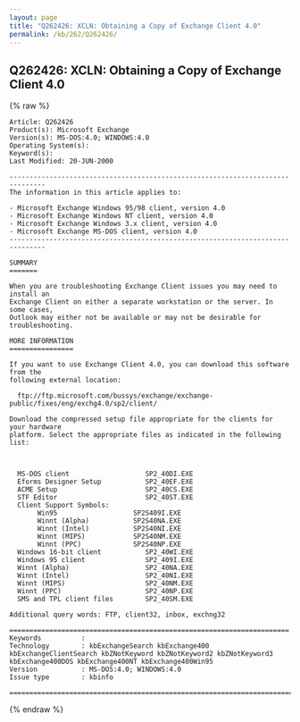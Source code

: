 ```yaml
---
layout: page
title: "Q262426: XCLN: Obtaining a Copy of Exchange Client 4.0"
permalink: /kb/262/Q262426/
---
```


## Q262426: XCLN: Obtaining a Copy of Exchange Client 4.0

{% raw %}

	Article: Q262426
	Product(s): Microsoft Exchange
	Version(s): MS-DOS:4.0; WINDOWS:4.0
	Operating System(s): 
	Keyword(s): 
	Last Modified: 20-JUN-2000
	
	-------------------------------------------------------------------------------
	The information in this article applies to:
	
	- Microsoft Exchange Windows 95/98 client, version 4.0 
	- Microsoft Exchange Windows NT client, version 4.0 
	- Microsoft Exchange Windows 3.x client, version 4.0 
	- Microsoft Exchange MS-DOS client, version 4.0 
	-------------------------------------------------------------------------------
	
	SUMMARY
	=======
	
	When you are troubleshooting Exchange Client issues you may need to install an
	Exchange Client on either a separate workstation or the server. In some cases,
	Outlook may either not be available or may not be desirable for troubleshooting.
	
	MORE INFORMATION
	================
	
	If you want to use Exchange Client 4.0, you can download this software from the
	following external location:
	
	  ftp://ftp.microsoft.com/bussys/exchange/exchange-public/fixes/eng/exchg4.0/sp2/client/
	
	Download the compressed setup file appropriate for the clients for your hardware
	platform. Select the appropriate files as indicated in the following list:
	
	  
	
	  MS-DOS client                   SP2_40DI.EXE
	  Eforms Designer Setup           SP2_40EF.EXE
	  ACME Setup                      SP2_40CS.EXE
	  STF Editor                      SP2_40ST.EXE
	  Client Support Symbols:	
	       Win95                   SP2S409I.EXE
	       Winnt (Alpha)           SP2S40NA.EXE
	       Winnt (Intel)           SP2S40NI.EXE	
	       Winnt (MIPS)            SP2S40NM.EXE	
	       Winnt (PPC)             SP2S40NP.EXE
	  Windows 16-bit client           SP2_40WI.EXE
	  Windows 95 client               SP2_409I.EXE
	  Winnt (Alpha)                   SP2_40NA.EXE
	  Winnt (Intel)                   SP2_40NI.EXE
	  Winnt (MIPS)                    SP2_40NM.EXE	
	  Winnt (PPC)                     SP2_40NP.EXE
	  SMS and TPL client files        SP2_40SM.EXE
	
	Additional query words: FTP, client32, inbox, exchng32
	
	======================================================================
	Keywords          :  
	Technology        : kbExchangeSearch kbExchange400 kbExchangeClientSearch kbZNotKeyword kbZNotKeyword2 kbZNotKeyword3 kbExchange400DOS kbExchange400NT kbExchange400Win95
	Version           : MS-DOS:4.0; WINDOWS:4.0
	Issue type        : kbinfo
	
	=============================================================================
	

{% endraw %}
